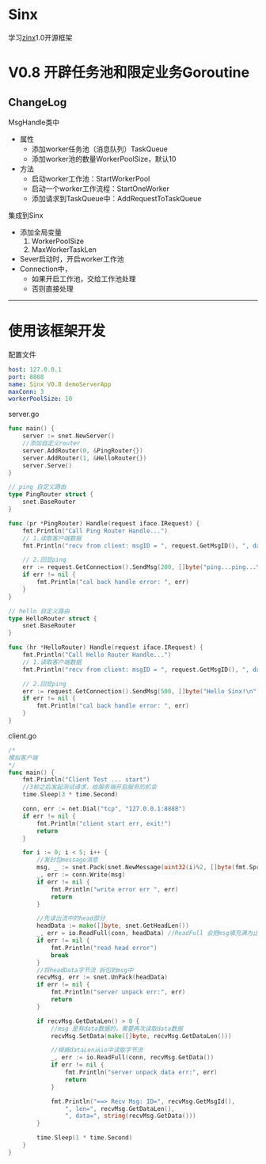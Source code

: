 # Sinx
学习[zinx](https://github.com/aceld/zinx)1.0开源框架

# V0.8 开辟任务池和限定业务Goroutine
## ChangeLog
MsgHandle类中
- 属性
  - 添加worker任务池（消息队列）TaskQueue
  - 添加worker池的数量WorkerPoolSize，默认10
- 方法
  - 启动worker工作池：StartWorkerPool
  - 启动一个worker工作流程：StartOneWorker
  - 添加请求到TaskQueue中：AddRequestToTaskQueue

集成到Sinx
- 添加全局变量
  1. WorkerPoolSize
  2. MaxWorkerTaskLen
- Sever启动时，开启worker工作池
- Connection中，
  - 如果开启工作池，交给工作池处理
  - 否则直接处理

---

# 使用该框架开发

配置文件
```yaml
host: 127.0.0.1
port: 8888
name: Sinx V0.8 demoServerApp
maxConn: 3
workerPoolSize: 10
```

server.go
```go
func main() {
	server := snet.NewServer()
	//添加自定义router
	server.AddRouter(0, &PingRouter{})
	server.AddRouter(1, &HelloRouter{})
	server.Serve()
}

// ping 自定义路由
type PingRouter struct {
	snet.BaseRouter
}

func (pr *PingRouter) Handle(request iface.IRequest) {
	fmt.Println("Call Ping Router Handle...")
	// 1.读取客户端数据
	fmt.Println("recv from client: msgID = ", request.GetMsgID(), ", data = ", string(request.GetData()))

	// 2.回显ping
	err := request.GetConnection().SendMsg(200, []byte("ping...ping...\n"))
	if err != nil {
		fmt.Println("cal back handle error: ", err)
	}
}

// hello 自定义路由
type HelloRouter struct {
	snet.BaseRouter
}

func (hr *HelloRouter) Handle(request iface.IRequest) {
	fmt.Println("Call Hello Router Handle...")
	// 1.读取客户端数据
	fmt.Println("recv from client: msgID = ", request.GetMsgID(), ", data = ", string(request.GetData()))

	// 2.回显ping
	err := request.GetConnection().SendMsg(500, []byte("Hello Sinx!\n"))
	if err != nil {
		fmt.Println("cal back handle error: ", err)
	}
}

```

client.go
```go
/*
模拟客户端
*/
func main() {
	fmt.Println("Client Test ... start")
	//3秒之后发起测试请求，给服务端开启服务的机会
	time.Sleep(3 * time.Second)

	conn, err := net.Dial("tcp", "127.0.0.1:8888")
	if err != nil {
		fmt.Println("client start err, exit!")
		return
	}

	for i := 0; i < 5; i++ {
		//发封包message消息
		msg, _ := snet.Pack(snet.NewMessage(uint32(i)%2, []byte(fmt.Sprintf("Sinx Client%d Test Message", i))))
		_, err := conn.Write(msg)
		if err != nil {
			fmt.Println("write error err ", err)
			return
		}

		//先读出流中的head部分
		headData := make([]byte, snet.GetHeadLen())
		_, err = io.ReadFull(conn, headData) //ReadFull 会把msg填充满为止
		if err != nil {
			fmt.Println("read head error")
			break
		}
		//将headData字节流 拆包到msg中
		recvMsg, err := snet.UnPack(headData)
		if err != nil {
			fmt.Println("server unpack err:", err)
			return
		}

		if recvMsg.GetDataLen() > 0 {
			//msg 是有data数据的，需要再次读取data数据
			recvMsg.SetData(make([]byte, recvMsg.GetDataLen()))

			//根据dataLen从io中读取字节流
			_, err := io.ReadFull(conn, recvMsg.GetData())
			if err != nil {
				fmt.Println("server unpack data err:", err)
				return
			}

			fmt.Println("==> Recv Msg: ID=", recvMsg.GetMsgId(),
				", len=", recvMsg.GetDataLen(),
				", data=", string(recvMsg.GetData()))
		}

		time.Sleep(1 * time.Second)
	}
}
```